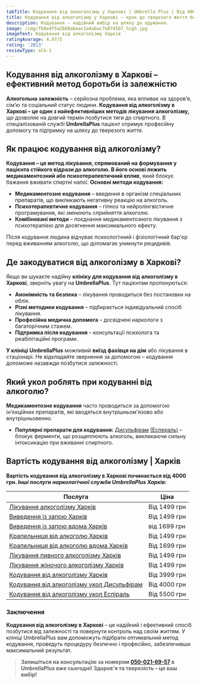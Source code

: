 ```yaml
---
tabTitle: Кодування від алкоголізму у Харкові | Umbrella Plus | Від 4000 грн
title: Кодування від алкоголізму у Харкові – крок до тверезого життя без зривів!
description: Кодування - надійний вибір на шляху до одужання.
image: /img/fb8e4f5a2680a6eac1a4abac7e8745b7_high.jpg
imageText: Кодування від алкоголізму Харків
ratingAvarage: 4.97/5
rating: '2013'
reviewType: alk-1
---
```


## Кодування від алкоголізму в Харкові – ефективний метод боротьби із залежністю

**Алкогольна залежність** – серйозна проблема, яка впливає на здоров’я, сім’ю та соціальний статус людини. **Кодування від алкоголізму в Харкові – це один з найефективніших методів лікування алкоголізму,** що дозволяє на довгий термін позбутися тяги до спиртного. В спеціалізованій службі **UmbrellaPlus** пацієнт отримує професійну допомогу та підтримку на шляху до тверезого життя.

## Як працює кодування від алкоголізму?

**Кодування – це метод лікування, спрямований на формування у пацієнта стійкого відрази до алкоголю. В його основі лежить медикаментозний або психотерапевтичний вплив**, який блокує бажання вживати спиртні напої. **Основні методи кодування:**

* **Медикаментозне кодування** – введення в організм спеціальних препаратів, що викликають негативну реакцію на алкоголь.
* **Психотерапевтичне кодування** – гіпноз та нейролінгвістичне програмування, які змінюють сприйняття алкоголю.
* **Комбіновані методи** – поєднання медикаментозного лікування з психотерапією для досягнення максимального ефекту.

Після кодування людина відчуває психологічний і фізіологічний бар'єр перед вживанням алкоголю, що допомагає уникнути рецидивів.

## Де закодуватися від алкоголізму в Харкові?

Якщо ви шукаєте надійну **клініку для кодування від алкоголізму в Харкові**, зверніть увагу на **UmbrellaPlus**. Тут пацієнтам пропонуються:

* **Анонімність та безпека** – лікування проводиться без постановки на облік.
* **Різні методики кодування** – підбирається індивідуальний спосіб лікування.
* **Професійна медична допомога** – досвідчені наркологи з багаторічним стажем.
* **Підтримка після кодування** – консультації психолога та реабілітаційні програми.

**У клініці UmbrellaPlus** можливий **виїзд фахівця на дім** або лікування в стаціонарі. Не відкладайте звернення за допомогою – кодування допоможе назавжди позбутися залежності.

## Який укол роблять при кодуванні від алкоголю?

**Медикаментозне кодування** часто проводиться за допомогою ін'єкційних препаратів, які вводяться внутрішньом'язово або внутрішньовенно.

* **Популярні препарати для кодування:**
  [Дисульфірам](https://umbrella-plus.com.ua/uk/kharkiv/kodirovka-ot-alkogolia-disulfiram-kharkiv-ua/) [(Еспераль)](https://umbrella-plus.com.ua/uk/kharkiv/kodirovka-ot-alkogolizma-espiarl-kharkiv-ua/) – блокує ферменти, що розщеплюють алкоголь, викликаючи сильну інтоксикацію при вживанні спиртного.

## Вартість кодування від алкоголізму | Харків

**Вартість кодування від алкоголізму в Харкові починається від 4000 грн. *Інші послуги наркологічної служби UmbrellaPlus Харків:***

| Послуга                                                                                                                             | Ціна         |
| ----------------------------------------------------------------------------------------------------------------------------------- | ------------ |
| [Лікування алкоголізму Харків](https://umbrella-plus.com.ua/uk/kharkiv/lechenie-alkogolizma-kharkiv-ua/)                            | Від 1499 грн |
| [Виведення із запою Харків](https://umbrella-plus.com.ua/uk/kharkiv/vivod-iz-zapoia-kharkiv-ua/)                                    | Від 1499 грн |
| [Виведення із запою вдома Харків](https://umbrella-plus.com.ua/uk/kharkiv/vivod-iz-zapoia-na-domy-kharkiv-ua/)                      | від 1699 грн |
| [Крапельниця від алкоголю Харків](https://umbrella-plus.com.ua/uk/kharkiv/kapelnica_ot_alkogola_kharkiv-ua/)                        | Від 1499 грн |
| [Крапельниця від алкоголю вдома Харків](https://umbrella-plus.com.ua/uk/kharkiv/kapelnica_ot_alkogola_na_domy_kharkiv_ua/)          | Від 1699 грн |
| [Лікування пивного алкоголізму Харків](https://umbrella-plus.com.ua/uk/kharkiv/lechenie-pivnogo-alkogolizma-kharkiv-ua/)            | Від 1499 грн |
| [Лікування жіночого алкоголізму Харків](https://umbrella-plus.com.ua/uk/kharkiv/lechenie-jenskogo-alkogolizma-kharkiv-ua/)          | Від 1499 грн |
| [Кодування від алкоголізму Харків](https://umbrella-plus.com.ua/uk/kharkiv/kodirovka-ot-alkogolia-kharkiv-ua/)                      | Від 3999 грн |
| [Кодування від алкоголізму укол Дисульфірам](https://umbrella-plus.com.ua/uk/kharkiv/kodirovka-ot-alkogolia-disulfiram-kharkiv-ua/) | Від 4000 грн |
| [Кодування від алкоголізму укол Еспіраль](https://umbrella-plus.com.ua/uk/kharkiv/kodirovka-ot-alkogolizma-espiarl-kharkiv-ua/)     | Від 5500 грн |

### Заключення

**Кодування від алкоголізму в Харкові** – це надійний і ефективний спосіб позбутися від залежності та повернути контроль над своїм життям. У клініці UmbrellaPlus вам допоможуть підібрати оптимальний метод кодування, проведуть процедуру безпечно і професійно, забезпечивши максимальний результат.

> **Запишіться на консультацію за номером [050-021-69-57](tel:0500216957) в UmbrellaPlus вже сьогодні!
> Здоров'я та тверезість – це ваш вибір!**
